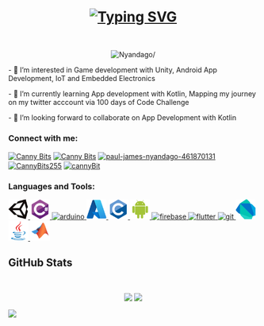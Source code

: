 
<div align="center">

# [![Typing SVG](https://readme-typing-svg.herokuapp.com?color=F7F7F7&size=25&center=true&lines=Hi!+👋+I+am+Paul+Nyandago)](https://git.io/typing-svg)

</br>
<p align="center"> <img src=https://komarev.com/ghpvc/?username=Nyandago alt=Nyandago/> </p>
</div>
<p>
- 👀 I’m interested in Game development with Unity, Android App Development, IoT and Embedded Electronics
</p>
<p>
- 🌱 I’m currently learning App development with Kotlin, Mapping my journey on my twitter acccount via 100 days of Code Challenge
</p>
<p>
- 💞️ I’m looking forward to collaborate on App Development with Kotlin
</p>



<h3 align="left">Connect with me:</h3>
<p align="left">
<a href="https://www.cannybits.com" target="blank"><img align="center" src="https://cdn.jsdelivr.net/npm/simple-icons@3.0.1/icons/dev-dot-to.svg" alt="Canny Bits" height="30" width="40" /></a>
<a href="https://twitter.com/CannyBits" target="blank"><img align="center" src="https://raw.githubusercontent.com/rahuldkjain/github-profile-readme-generator/master/src/images/icons/Social/twitter.svg" alt="Canny Bits" height="30" width="40" /></a>
<a href="https://www.linkedin.com/in/paul-james-nyandago-461870131/" target="blank"><img align="center" src="https://raw.githubusercontent.com/rahuldkjain/github-profile-readme-generator/master/src/images/icons/Social/linked-in-alt.svg" alt="paul-james-nyandago-461870131" height="30" width="40" /></a>
<a href="https://fb.com/cannybits255" target="blank"><img align="center" src="https://raw.githubusercontent.com/rahuldkjain/github-profile-readme-generator/master/src/images/icons/Social/facebook.svg" alt="CannyBits255" height="30" width="40" /></a>
<a href="https://instagram.com/cannybit" target="blank"><img align="center" src="https://raw.githubusercontent.com/rahuldkjain/github-profile-readme-generator/master/src/images/icons/Social/instagram.svg" alt="cannyBit" height="30" width="40" /></a>
</p>

<h3 align="left">Languages and Tools:</h3>
<p align="left"><a href="https://unity.com/" target="_blank"> <img src="https://github.com/devicons/devicon/blob/master/icons/unity/unity-original.svg" alt="unity" width="40" height="40"/></a><a href="https://docs.microsoft.com/en-us/dotnet/csharp/" target="_blank"> <img src="https://github.com/devicons/devicon/blob/master/icons/csharp/csharp-original.svg" alt="csharp" width="40" height="40"/> <a href="https://www.arduino.cc/" target="_blank"> <img src="https://cdn.worldvectorlogo.com/logos/arduino-1.svg" alt="arduino" width="40" height="40"/> </a> <a href="https://www.azure.microsoft.com/" target="_blank"> <img src="https://github.com/devicons/devicon/blob/master/icons/azure/azure-original.svg" alt="azure" width="40" height="40"/> <a href="https://www.iso.org/standard/74528.html" target="_blank"> <img src="https://github.com/devicons/devicon/blob/master/icons/c/c-original.svg" alt="C" width="40" height="40"/> </a> <a href="https://www.developer.android.com" target="_blank"> <img src="https://github.com/devicons/devicon/blob/master/icons/android/android-original.svg" alt="android" width="40" height="40"/> </a> <a href="https://firebase.google.com/" target="_blank"> <img src="https://www.vectorlogo.zone/logos/firebase/firebase-icon.svg" alt="firebase" width="40" height="40"/> </a> <a href="https://flutter.dev" target="_blank"> <img src="https://www.vectorlogo.zone/logos/flutterio/flutterio-icon.svg" alt="flutter" width="40" height="40"/> </a>   <a href="https://git-scm.com/" target="_blank"> <img src="https://www.vectorlogo.zone/logos/git-scm/git-scm-icon.svg" alt="git" width="40" height="40"/> </a><a href="https://dart.dev/" target="_blank"> <img src="https://github.com/devicons/devicon/blob/master/icons/dart/dart-original.svg" alt="dart" width="40" height="40"/></a><a href="http://oracle.com/java/" target="_blank"> <img src="https://github.com/devicons/devicon/blob/master/icons/java/java-original.svg" alt="java" width="40" height="40"/></a><a href="https://www.mathworks.com/products/matlab.html" target="_blank"> <img src="https://github.com/devicons/devicon/blob/master/icons/matlab/matlab-original.svg" alt="matlab" width="40" height="40"/></a></p>

## GitHub Stats

</br>

</div>
  
<p align="center">
	
  <img width="48%" src="https://github-readme-stats.vercel.app/api?username=Nyandago&show_icons=true&theme=synthwave" />
  <img width="48%" src="https://github-readme-streak-stats.herokuapp.com/?user=Nyandago&theme=synthwave" />

</p>

<div>
  <a href="https://github.com/Nyandago">
  <img height="180em" src="https://github-readme-stats.vercel.app/api/top-langs/?username=Nyandago&layout=compact&langs_count=7&theme=synthwave"/>
</div>

<!---
Nyandago/Nyandago is a ✨ special ✨ repository because its `README.md` (this file) appears on your GitHub profile.
You can click the Preview link to take a look at your changes.
--->
